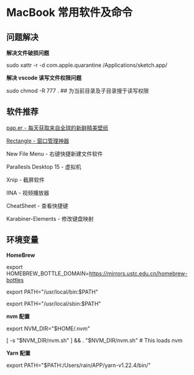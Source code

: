 # MacBook 常用软件及命令

## 问题解决

**解决文件破损问题**

sudo xattr -r -d com.apple.quarantine /Applications/sketch.app/

**解决 vscode 读写文件权限问题**

sudo chmod -R 777 . ## 为当前目录及子目录搜于读写权限

## 软件推荐

[pap.er - 每天获取来自全球的新鲜精美壁纸](https://paper.meiyuan.in/)

[Rectangle - 窗口管理神器](https://github.com/rxhanson/Rectangle)

New File Menu - 右键快捷新建文件软件

Parallesls Desktop 15 - 虚拟机

Xnip - 截屏软件

IINA - 视频播放器

CheatSheet - 查看快捷键

Karabiner-Elements - 修改键盘映射

## 环境变量

**HomeBrew**

export HOMEBREW_BOTTLE_DOMAIN=https://mirrors.ustc.edu.cn/homebrew-bottles

export PATH="/usr/local/bin:$PATH"

export PATH="/usr/local/sbin:$PATH"

**nvm 配置**

export NVM_DIR="$HOME/.nvm"

[ -s "$NVM_DIR/nvm.sh" ] && . "$NVM_DIR/nvm.sh" # This loads nvm

**Yarn 配置**

export PATH="$PATH:/Users/rain/APP/yarn-v1.22.4/bin/"
